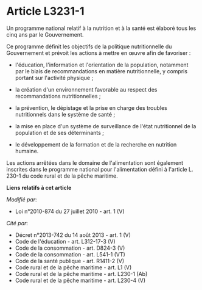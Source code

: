 # Article L3231-1

Un programme national relatif à la nutrition et à la santé est élaboré tous les cinq ans par le Gouvernement. 

Ce programme définit les objectifs de la politique nutritionnelle du Gouvernement et prévoit les actions à mettre en œuvre
afin de favoriser :

- l'éducation, l'information et l'orientation de la population, notamment par le biais de recommandations en matière
nutritionnelle, y compris portant sur l'activité physique ;

- la création d'un environnement favorable au respect des recommandations nutritionnelles ;

- la prévention, le dépistage et la prise en charge des troubles nutritionnels dans le système de santé ;

- la mise en place d'un système de surveillance de l'état nutritionnel de la population et de ses déterminants ;

- le développement de la formation et de la recherche en nutrition humaine. 

Les actions arrêtées dans le domaine de l'alimentation sont également inscrites dans le programme national pour
l'alimentation défini à l'article L. 230-1 du code rural et de la pêche maritime.

**Liens relatifs à cet article**

_Modifié par_:

  - Loi n°2010-874 du 27 juillet 2010 - art. 1 (V)

_Cité par_:

  - Décret n°2013-742 du 14 août 2013 - art. 1 (V)
  - Code de l'éducation - art. L312-17-3 (V)
  - Code de la consommation - art. D824-3 (V)
  - Code de la consommation - art. L541-1 (VT)
  - Code de la santé publique - art. R1411-2 (V)
  - Code rural et de la pêche maritime - art. L1 (V)
  - Code rural et de la pêche maritime - art. L230-1 (Ab)
  - Code rural et de la pêche maritime - art. L230-4 (V)
